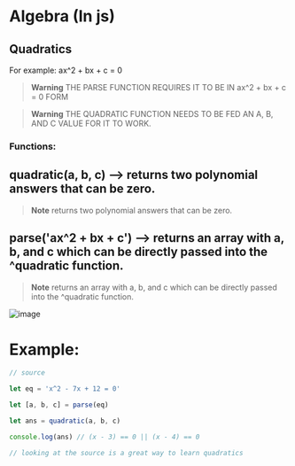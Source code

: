 # Algebra (In js)

## Quadratics

For example: ax^2 + bx + c = 0

> **Warning**
> THE PARSE FUNCTION REQUIRES IT TO BE IN ax^2 + bx + c = 0 FORM

> **Warning**
> THE QUADRATIC FUNCTION NEEDS TO BE FED AN A, B, AND C VALUE FOR IT TO WORK.

### Functions: 

## quadratic(a, b, c) --> returns two polynomial answers that can be zero.

> **Note**
> returns two polynomial answers that can be zero.

## parse('ax^2 + bx + c') --> returns an array with a, b, and c which can be directly passed into the ^quadratic function.

> **Note**
> returns an array with a, b, and c which can be directly passed into the ^quadratic function.

![image](https://user-images.githubusercontent.com/85003861/195961775-237a1246-d680-4607-ba99-7a7c0f9b89bd.png)

# Example:

```js
// source

let eq = 'x^2 - 7x + 12 = 0'

let [a, b, c] = parse(eq)

let ans = quadratic(a, b, c)

console.log(ans) // (x - 3) == 0 || (x - 4) == 0

// looking at the source is a great way to learn quadratics
```
